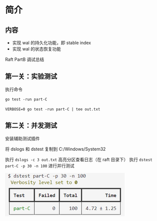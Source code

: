 # 简介

## 内容

- 实现 wal 的持久化功能，即 stable index
- 实现 wal 的状态恢复功能

Raft PartB 调试总结

## 第一关：实验测试

执行命令

```
go test -run part-C

VERBOSE=0 go test -run part-C | tee out.txt
```

## 第二关：并发测试

安装辅助测试插件

将 dslogs 和 dstest 复制到 C:/Windows/System32

执行 `dslogs -c 3 out.txt` 高亮分区查看日志（在 raft 目录下）
执行 `dstest part-C -p 30 -n 100` 进行并行测试

![alt text](image.png)